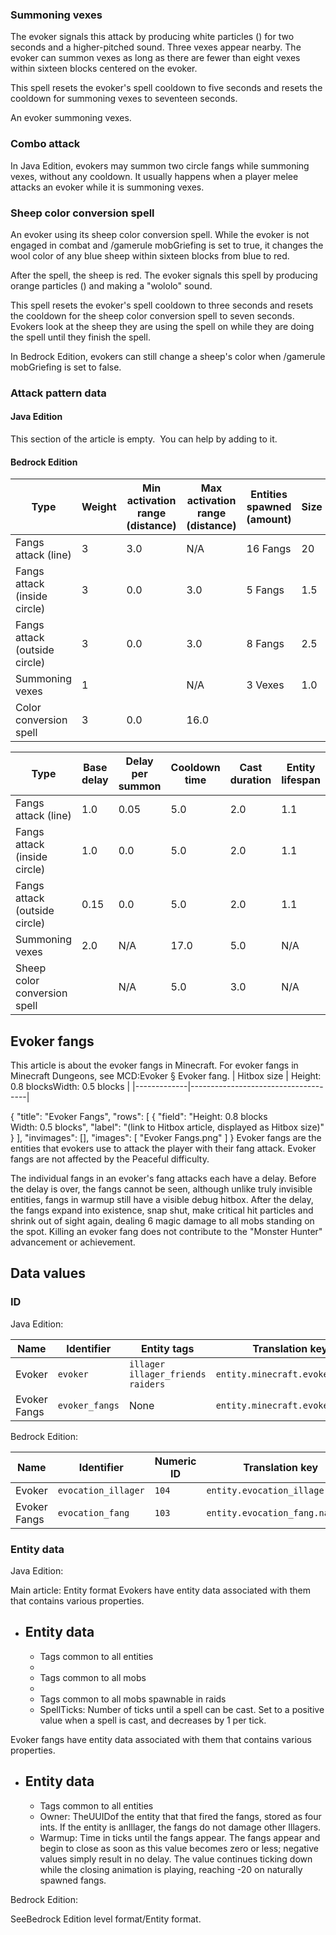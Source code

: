 ### Summoning vexes
The evoker signals this attack by producing white particles () for two seconds and a higher-pitched sound. Three vexes appear nearby. The evoker can summon vexes as long as there are fewer than eight vexes within sixteen blocks centered on the evoker. 

This spell resets the evoker's spell cooldown to five seconds and resets the cooldown for summoning vexes to seventeen seconds.

An evoker summoning vexes.
### Combo attack
In Java Edition, evokers may summon two circle fangs while summoning vexes, without any cooldown. It usually happens when a player melee attacks an evoker while it is summoning vexes.

### Sheep color conversion spell
An evoker using its sheep color conversion spell.
While the evoker is not engaged in combat and /gamerule mobGriefing is set to true, it changes the wool color of any blue sheep within sixteen blocks from blue to red. 

After the spell, the sheep is red.
The evoker signals this spell by producing orange particles () and making a "wololo" sound. 

This spell resets the evoker's spell cooldown to three seconds and resets the cooldown for the sheep color conversion spell to seven seconds. Evokers look at the sheep they are using the spell on while they are doing the spell until they finish the spell. 

In Bedrock Edition, evokers can still change a sheep's color when /gamerule mobGriefing is set to false. 

### Attack pattern data
#### Java Edition

  

This section of the article is empty. 
You can help by adding to it.


#### Bedrock Edition


| Type                          | Weight | Min activation range (distance) | Max activation range (distance) | Entities spawned (amount) | Size | Summon cap | Summon cap radius |
|-------------------------------|--------|---------------------------------|---------------------------------|---------------------------|------|------------|-------------------|
| Fangs attack (line)           | 3      | 3.0                             | N/A                             | 16 Fangs                  | 20   |            | N/A               |
| Fangs attack (inside circle)  | 3      | 0.0                             | 3.0                             | 5 Fangs                   | 1.5  |            | N/A               |
| Fangs attack (outside circle) | 3      | 0.0                             | 3.0                             | 8 Fangs                   | 2.5  |            | N/A               |
| Summoning vexes               | 1      |                                 | N/A                             | 3 Vexes                   | 1.0  | 8          | 16.0              |
| Color conversion spell        | 3      | 0.0                             | 16.0                            |                           |      |            | N/A               |

| Type                          | Base delay | Delay per summon | Cooldown time | Cast duration | Entity lifespan |
|-------------------------------|------------|------------------|---------------|---------------|-----------------|
| Fangs attack (line)           | 1.0        | 0.05             | 5.0           | 2.0           | 1.1             |
| Fangs attack (inside circle)  | 1.0        | 0.0              | 5.0           | 2.0           | 1.1             |
| Fangs attack (outside circle) | 0.15       | 0.0              | 5.0           | 2.0           | 1.1             |
| Summoning vexes               | 2.0        | N/A              | 17.0          | 5.0           | N/A             |
| Sheep color conversion spell  |            | N/A              | 5.0           | 3.0           | N/A             |

## Evoker fangs
This article is about the evoker fangs in Minecraft.  For evoker fangs in Minecraft Dungeons, see MCD:Evoker § Evoker fang.
| Hitbox size | Height: 0.8 blocksWidth: 0.5 blocks |
|-------------|-------------------------------------|

{
    "title": "Evoker Fangs",
    "rows": [
        {
            "field": "Height: 0.8 blocks<br>Width: 0.5 blocks",
            "label": "(link to Hitbox article, displayed as Hitbox size)"
        }
    ],
    "invimages": [],
    "images": [
        "Evoker Fangs.png"
    ]
}
Evoker fangs are the entities that evokers use to attack the player with their fang attack. Evoker fangs are not affected by the Peaceful difficulty.

The individual fangs in an evoker's fang attacks each have a delay. Before the delay is over, the fangs cannot be seen, although unlike truly invisible entities, fangs in warmup still have a visible debug hitbox. After the delay, the fangs expand into existence, snap shut, make critical hit particles and shrink out of sight again, dealing 6 magic damage to all mobs standing on the spot. Killing an evoker fang does not contribute to the "Monster Hunter" advancement or achievement.

## Data values
### ID
Java Edition:

| Name         | Identifier     | Entity tags                                   | Translation key                 |
|--------------|----------------|-----------------------------------------------|---------------------------------|
| Evoker       | `evoker`       | `illager`<br/>`illager_friends`<br/>`raiders` | `entity.minecraft.evoker`       |
| Evoker Fangs | `evoker_fangs` | None                                          | `entity.minecraft.evoker_fangs` |

Bedrock Edition:

| Name         | Identifier          | Numeric ID | Translation key                 |
|--------------|---------------------|------------|---------------------------------|
| Evoker       | `evocation_illager` | `104`      | `entity.evocation_illager.name` |
| Evoker Fangs | `evocation_fang`    | `103`      | `entity.evocation_fang.name`    |

### Entity data
Java Edition:

Main article: Entity format
Evokers have entity data associated with them that contains various properties.

- Entity data
	- 
	- Tags common to all entities
	- 
	- Tags common to all mobs
	- 
	- Tags common to all mobs spawnable in raids
	- SpellTicks: Number of ticks until a spell can be cast. Set to a positive value when a spell is cast, and decreases by 1 per tick.

Evoker fangs have entity data associated with them that contains various properties.

- Entity data
	- 
	- Tags common to all entities
	- Owner: TheUUIDof the entity that that fired the fangs, stored as four ints. If the entity is anIllager, the fangs do not damage other Illagers.
	- Warmup: Time in ticks until the fangs appear. The fangs appear and begin to close as soon as this value becomes zero or less; negative values simply result in no delay. The value continues ticking down while the closing animation is playing, reaching -20 on naturally spawned fangs.

Bedrock Edition:

SeeBedrock Edition level format/Entity format.

